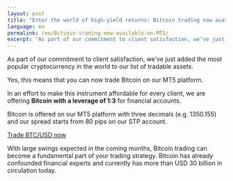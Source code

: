 ```yaml
---
layout: post
title: "Enter the world of high-yield returns: Bitcoin trading now available on MT5"
language: en
permalink: /en/Bitcoin-trading-now-available-on-MT5/
excerpt: "As part of our commitment to client satisfaction, we’ve just added the most popular cryptocurrency in the world to our list of tradable assets..."
---
```

As part of our commitment to client satisfaction, we’ve just added the most popular cryptocurrency in the world to our list of tradable assets.
 
Yes, this means that you can now trade Bitcoin on our MT5 platform.
 
In an effort to make this instrument affordable for every client, we are offering <strong>Bitcoin with a leverage of 1:3</strong> for financial accounts.
 
Bitcoin is offered on our MT5 platform with three decimals (e.g. 1350.155) and our spread starts from 80 pips on our STP account.

<p class="p--action">
<a class="button" href="https://mt.binary.com/en/user/settings/metatrader.html?utm_source=blog&utm_medium=social&utm_campaign=bitcoin_launch#financial"><span>Trade BTC/USD now</span>
</a>
</p>

With large swings expected in the coming months, Bitcoin trading can become a fundamental part of your trading strategy. Bitcoin has already confounded financial experts and currently has more than USD 30 billion in circulation today.